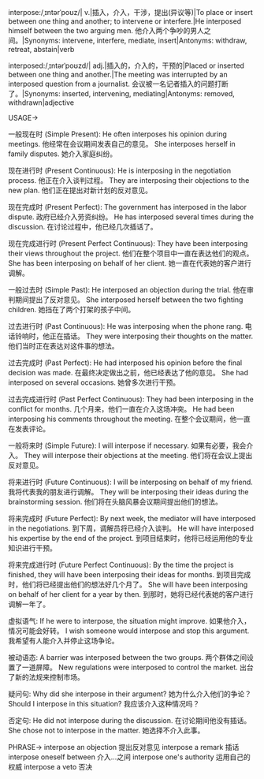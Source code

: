 interpose:/ˌɪntərˈpoʊz/| v.|插入，介入，干涉，提出(异议等)|To place or insert between one thing and another; to intervene or interfere.|He interposed himself between the two arguing men. 他介入两个争吵的男人之间。|Synonyms: intervene, interfere, mediate, insert|Antonyms: withdraw, retreat, abstain|verb

interposed:/ˌɪntərˈpoʊzd/| adj.|插入的，介入的，干预的|Placed or inserted between one thing and another.|The meeting was interrupted by an interposed question from a journalist. 会议被一名记者插入的问题打断了。|Synonyms: inserted, intervening, mediating|Antonyms: removed, withdrawn|adjective


USAGE->

一般现在时 (Simple Present):
He often interposes his opinion during meetings.  他经常在会议期间发表自己的意见。
She interposes herself in family disputes. 她介入家庭纠纷。


现在进行时 (Present Continuous):
He is interposing in the negotiation process. 他正在介入谈判过程。
They are interposing their objections to the new plan. 他们正在提出对新计划的反对意见。


现在完成时 (Present Perfect):
The government has interposed in the labor dispute. 政府已经介入劳资纠纷。
He has interposed several times during the discussion.  在讨论过程中，他已经几次插话了。


现在完成进行时 (Present Perfect Continuous):
They have been interposing their views throughout the project.  他们在整个项目中一直在表达他们的观点。
She has been interposing on behalf of her client. 她一直在代表她的客户进行调解。


一般过去时 (Simple Past):
He interposed an objection during the trial. 他在审判期间提出了反对意见。
She interposed herself between the two fighting children.  她挡在了两个打架的孩子中间。


过去进行时 (Past Continuous):
He was interposing when the phone rang.  电话铃响时，他正在插话。
They were interposing their thoughts on the matter. 他们当时正在表达对这件事的想法。


过去完成时 (Past Perfect):
He had interposed his opinion before the final decision was made. 在最终决定做出之前，他已经表达了他的意见。
She had interposed on several occasions. 她曾多次进行干预。


过去完成进行时 (Past Perfect Continuous):
They had been interposing in the conflict for months. 几个月来，他们一直在介入这场冲突。
He had been interposing his comments throughout the meeting.  在整个会议期间，他一直在发表评论。


一般将来时 (Simple Future):
I will interpose if necessary. 如果有必要，我会介入。
They will interpose their objections at the meeting.  他们将在会议上提出反对意见。


将来进行时 (Future Continuous):
I will be interposing on behalf of my friend.  我将代表我的朋友进行调解。
They will be interposing their ideas during the brainstorming session.  他们将在头脑风暴会议期间提出他们的想法。


将来完成时 (Future Perfect):
By next week, the mediator will have interposed in the negotiations.  到下周，调解员将已经介入谈判。
He will have interposed his expertise by the end of the project. 到项目结束时，他将已经运用他的专业知识进行干预。


将来完成进行时 (Future Perfect Continuous):
By the time the project is finished, they will have been interposing their ideas for months. 到项目完成时，他们将已经提出他们的想法好几个月了。
She will have been interposing on behalf of her client for a year by then. 到那时，她将已经代表她的客户进行调解一年了。


虚拟语气:
If he were to interpose, the situation might improve. 如果他介入，情况可能会好转。
I wish someone would interpose and stop this argument. 我希望有人能介入并停止这场争论。

被动语态:
A barrier was interposed between the two groups.  两个群体之间设置了一道屏障。
New regulations were interposed to control the market.  出台了新的法规来控制市场。


疑问句:
Why did she interpose in their argument?  她为什么介入他们的争论？
Should I interpose in this situation? 我应该介入这种情况吗？


否定句:
He did not interpose during the discussion.  在讨论期间他没有插话。
She chose not to interpose in the matter. 她选择不介入此事。

PHRASE->
interpose an objection 提出反对意见
interpose a remark 插话
interpose oneself between  介入…之间
interpose one's authority  运用自己的权威
interpose a veto 否决

